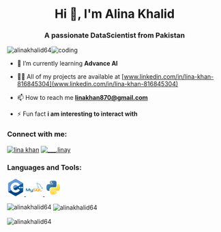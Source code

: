 <h1 align="center">Hi 👋, I'm Alina Khalid</h1>
<h3 align="center">A passionate DataScientist from Pakistan</h3>
<img align="right" alt="coding" width="400" src=https://www.google.com/url?sa=i&url=https%3A%2F%2Fgithub.com%2FLalarukh-khan&psig=AOvVaw19DjXug_XfDiBCnnPFKtfH&ust=1716742348482000&source=images&cd=vfe&opi=89978449&ved=0CBQQjRxqFwoTCID7kOyhqYYDFQAAAAAdAAAAABAE

<p align="left"> <img src="https://komarev.com/ghpvc/?username=alinakhalid64&label=Profile%20views&color=0e75b6&style=flat" alt="alinakhalid64" /> </p>

- 🌱 I’m currently learning **Advance AI**

- 👨‍💻 All of my projects are available at [www.linkedin.com/in/lina-khan-816845304](www.linkedin.com/in/lina-khan-816845304)

- 📫 How to reach me **linakhan870@gmail.com**

- ⚡ Fun fact **i am interesting to interact with**

<h3 align="left">Connect with me:</h3>
<p align="left">
<a href="https://linkedin.com/in/lina khan" target="blank"><img align="center" src="https://raw.githubusercontent.com/rahuldkjain/github-profile-readme-generator/master/src/images/icons/Social/linked-in-alt.svg" alt="lina khan" height="30" width="40" /></a>
<a href="https://instagram.com/___.linay" target="blank"><img align="center" src="https://raw.githubusercontent.com/rahuldkjain/github-profile-readme-generator/master/src/images/icons/Social/instagram.svg" alt="___.linay" height="30" width="40" /></a>
</p>

<h3 align="left">Languages and Tools:</h3>
<p align="left"> <a href="https://www.w3schools.com/cpp/" target="_blank" rel="noreferrer"> <img src="https://raw.githubusercontent.com/devicons/devicon/master/icons/cplusplus/cplusplus-original.svg" alt="cplusplus" width="40" height="40"/> </a> <a href="https://www.mysql.com/" target="_blank" rel="noreferrer"> <img src="https://raw.githubusercontent.com/devicons/devicon/master/icons/mysql/mysql-original-wordmark.svg" alt="mysql" width="40" height="40"/> </a> <a href="https://www.python.org" target="_blank" rel="noreferrer"> <img src="https://raw.githubusercontent.com/devicons/devicon/master/icons/python/python-original.svg" alt="python" width="40" height="40"/> </a> </p>

<p><img align="left" src="https://github-readme-stats.vercel.app/api/top-langs?username=alinakhalid64&show_icons=true&locale=en&layout=compact" alt="alinakhalid64" /></p>

<p>&nbsp;<img align="center" src="https://github-readme-stats.vercel.app/api?username=alinakhalid64&show_icons=true&locale=en" alt="alinakhalid64" /></p>

<p><img align="center" src="https://github-readme-streak-stats.herokuapp.com/?user=alinakhalid64&" alt="alinakhalid64" /></p>
